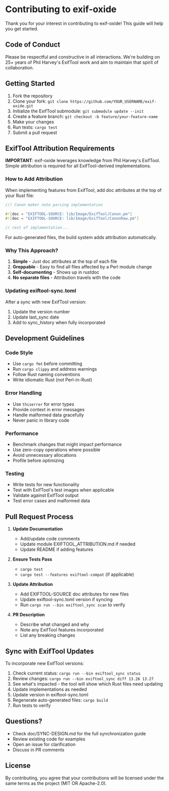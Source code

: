 # Contributing to exif-oxide

Thank you for your interest in contributing to exif-oxide! This guide will help you get started.

## Code of Conduct

Please be respectful and constructive in all interactions. We're building on 25+ years of Phil Harvey's ExifTool work and aim to maintain that spirit of collaboration.

## Getting Started

1. Fork the repository
2. Clone your fork: `git clone https://github.com/YOUR_USERNAME/exif-oxide.git`
3. Initialize the ExifTool submodule: `git submodule update --init`
4. Create a feature branch: `git checkout -b feature/your-feature-name`
5. Make your changes
6. Run tests: `cargo test`
7. Submit a pull request

## ExifTool Attribution Requirements

**IMPORTANT**: exif-oxide leverages knowledge from Phil Harvey's ExifTool. Simple attribution is required for all ExifTool-derived implementations.

### How to Add Attribution

When implementing features from ExifTool, add doc attributes at the top of your Rust file:

```rust
//! Canon maker note parsing implementation

#![doc = "EXIFTOOL-SOURCE: lib/Image/ExifTool/Canon.pm"]
#![doc = "EXIFTOOL-SOURCE: lib/Image/ExifTool/CanonRaw.pm"]

// rest of implementation...
```

For auto-generated files, the build system adds attribution automatically.

### Why This Approach?

1. **Simple** - Just doc attributes at the top of each file
2. **Greppable** - Easy to find all files affected by a Perl module change
3. **Self-documenting** - Shows up in rustdoc
4. **No separate files** - Attribution travels with the code

### Updating exiftool-sync.toml

After a sync with new ExifTool version:

1. Update the version number
2. Update last_sync date
3. Add to sync_history when fully incorporated

## Development Guidelines

### Code Style

- Use `cargo fmt` before committing
- Run `cargo clippy` and address warnings
- Follow Rust naming conventions
- Write idiomatic Rust (not Perl-in-Rust)

### Error Handling

- Use `thiserror` for error types
- Provide context in error messages
- Handle malformed data gracefully
- Never panic in library code

### Performance

- Benchmark changes that might impact performance
- Use zero-copy operations where possible
- Avoid unnecessary allocations
- Profile before optimizing

### Testing

- Write tests for new functionality
- Test with ExifTool's test images when applicable
- Validate against ExifTool output
- Test error cases and malformed data

## Pull Request Process

1. **Update Documentation**
   - Add/update code comments
   - Update module EXIFTOOL_ATTRIBUTION.md if needed
   - Update README if adding features

2. **Ensure Tests Pass**
   - `cargo test`
   - `cargo test --features exiftool-compat` (if applicable)

3. **Update Attribution**
   - Add EXIFTOOL-SOURCE doc attributes for new files
   - Update exiftool-sync.toml version if syncing
   - Run `cargo run --bin exiftool_sync scan` to verify

4. **PR Description**
   - Describe what changed and why
   - Note any ExifTool features incorporated
   - List any breaking changes

## Sync with ExifTool Updates

To incorporate new ExifTool versions:

1. Check current status: `cargo run --bin exiftool_sync status`
2. Review changes: `cargo run --bin exiftool_sync diff 13.26 13.27`
3. See what's impacted - the tool will show which Rust files need updating
4. Update implementations as needed
5. Update version in exiftool-sync.toml
6. Regenerate auto-generated files: `cargo build`
7. Run tests to verify

## Questions?

- Check doc/SYNC-DESIGN.md for the full synchronization guide
- Review existing code for examples
- Open an issue for clarification
- Discuss in PR comments

## License

By contributing, you agree that your contributions will be licensed under the same terms as the project (MIT OR Apache-2.0).